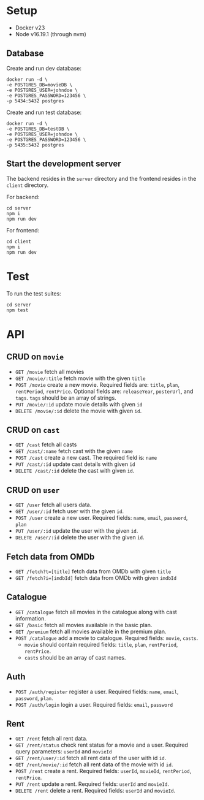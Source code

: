 # Setup
- Docker v23
- Node v16.19.1 (through nvm)

## Database
Create and run dev database:

```
docker run -d \
-e POSTGRES_DB=movieDB \
-e POSTGRES_USER=johndoe \
-e POSTGRES_PASSWORD=123456 \
-p 5434:5432 postgres
```

Create and run test database:

```
docker run -d \
-e POSTGRES_DB=testDB \
-e POSTGRES_USER=johndoe \
-e POSTGRES_PASSWORD=123456 \
-p 5435:5432 postgres
```

## Start the development server

The backend resides in the `server` directory and the frontend resides in the `client` directory. 

For backend:

```
cd server
npm i
npm run dev
```

For frontend:

```
cd client
npm i
npm run dev
```

# Test

To run the test suites:

```
cd server
npm test
```

# API

## CRUD on `movie`
- `GET /movie`  fetch all movies
- `GET /movie/:title`  fetch movie with the given `title`
- `POST /movie`  create a new movie. Required fields are: `title`, `plan`, `rentPeriod`, `rentPrice`. Optional fields are: `releaseYear`, `posterUrl`, and `tags`. `tags` should be an array of strings.
- `PUT /movie/:id`  update movie details with given `id`
- `DELETE /movie/:id`  delete the movie with given `id`.

## CRUD on `cast`
- `GET /cast`  fetch all casts
- `GET /cast/:name`  fetch cast with the given `name`
- `POST /cast`  create a new cast. The required field is: `name`
- `PUT /cast/:id`  update cast details with given `id`
- `DELETE /cast/:id`  delete the cast with given `id`.

## CRUD on `user`
- `GET /user`  fetch all users data.
- `GET /user/:id`  fetch user with the given `id`.
- `POST /user`  create a new user. Required fields: `name`, `email`, `password`, `plan`
- `PUT /user/:id`  update the user with the given `id`.
- `DELETE /user/:id`  delete the user with the given `id`.

## Fetch data from OMDb
- `GET /fetch?t=[title]`  fetch data from OMDb with given `title`
- `GET /fetch?i=[imdbId]`  fetch data from OMDb with given `imdbId`

## Catalogue
- `GET /catalogue`  fetch all movies in the catalogue along with cast information.
- `GET /basic`  fetch all movies available in the basic plan.
- `GET /premium`  fetch all movies available in the premium plan.
- `POST /catalogue` add a movie to catalogue. Required fields: `movie`, `casts`. 
  - `movie` should contain required fields: `title`, `plan`, `rentPeriod`, `rentPrice`. 
  - `casts` should be an array of cast names.

## Auth
- `POST /auth/register` register a user. Required fields: `name`, `email`, `password`, `plan`.
- `POST /auth/login`  login a user. Required fields: `email`, `password`

## Rent
- `GET /rent`  fetch all rent data.
- `GET /rent/status`  check rent status for a movie and a user. Required query parameters: `userId` and `movieId`
- `GET /rent/user/:id`  fetch all rent data of the user with id `id`.
- `GET /rent/movie/:id`  fetch all rent data of the movie with id `id`.
- `POST /rent`  create a rent. Required fields: `userId`, `movieId`, `rentPeriod`, `rentPrice`.
- `PUT /rent` update a rent. Required fields: `userId` and `movieId`.
- `DELETE /rent` delete a rent. Required fields: `userId` and `movieId`.
